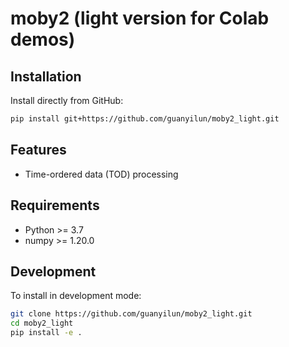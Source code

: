 # moby2 (light version for Colab demos)

## Installation

Install directly from GitHub:

```bash
pip install git+https://github.com/guanyilun/moby2_light.git
```

## Features

- Time-ordered data (TOD) processing

## Requirements

- Python >= 3.7
- numpy >= 1.20.0

## Development

To install in development mode:

```bash
git clone https://github.com/guanyilun/moby2_light.git
cd moby2_light
pip install -e .
```
